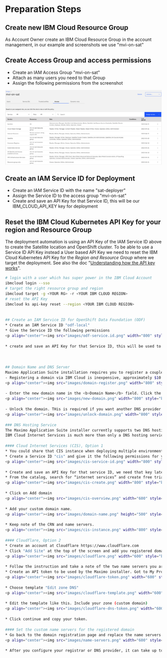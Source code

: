 # Preparation Steps

## Create new IBM Cloud Resource Group
As Account Owner create an IBM Cloud Resource Group in the account management, in our example and screenshots we use "mvi-on-sat"

## Create Access Group and access permissions
* Create an IAM Access Group "mvi-on-sat"
* Attach as many users you need to that Group
* Assign the following permissions from the screenshot
<p align="center"><img src="images/iam-access-permissions.png" width="800" style="background-color: white"/></p>

## Create an IAM Service ID for Deployment
* Create an IAM Service ID with the name "sat-deployer"
* Assign the Service ID to the access group "mvi-on-sat"
* Create and save an API Key for that Service ID, this will be our IBM_CLOUD_API_KEY key for deployment

## Reset the IBM Cloud Kubernetes API Key for your region and Resource Group
The deployment automation is using an API Key of the IAM Service ID above to create the Satellite location and OpenShift cluster. To be able to use a Service ID API Key instead a User based API Key we need to reset the IBM Cloud Kubernetes API Key for the *Region and Resource Group* where we target the deployment. See also the doc "[Understanding how the API key works](http://ibm.biz/api-key)".
```bash
# login with a user which has super power in the IBM Cloud Account 
ibmcloud login --sso
# target the right resource group and region
ibmcloud target -g <YOUR RG> -r <YOUR IBM CLOUD REGION>
# reset the API Key
ibmcloud ks api-key reset --region <YOUR IBM CLOUD REGION>


## Create an IAM Service ID for OpenShift Data Foundation (ODF)
* Create an IAM Service ID "odf-local"
* Give the Service ID the following permissions
<p align="center"><img src="images/odf-service.id.png" width="800" style="background-color: white"/></p>

* create and save an API Key for that Service ID, this will be used to deploy OpenShift Data Foundation using IBM Cloud Satellite storage templates.



## Domain Name and DNS Server
Maximo Application Suite installation requires you to register a couple of DNS records for the chosen Maximo domain. In most cases, clients already own a domain and have a certificate authoriy in place. You may follow the steps in this section to set up your own domain provided by IBM Cloud or Cloudflare. It might take up to 24 hours to have your domain configurations verified (but in general it is much faster).<br>
- Registering a domain via IBM Cloud is inexpensive, approximately $10 for one year. From the menu on IBM Cloud console, go to Classic infrastructure > Services > Domain Registration.
<p align="center"><img src="images/domain-register.png" width="800" style="background-color: white"/></p>

- Enter the new domain name in the <b>Domain Name</b> field. Click the <b>Check Availability</b> button to check whether the domain name is available, then click continue to register the domain.
<p align="center"><img src="images/new-domain.png" width="800" style="background-color: white"/></p>

- Unlock the domain. THis is required if you want another DNS provider like Cloudflare or IBM Cloud Internet Servcies to manage the domain.
<p align="center"><img src="images/unlock-domain.png" width="800" style="background-color: white"/></p>

### DNS Hosting Service
The Maximo Application Suite installer currently supports two DNS hosting services, IBM CIS and Cloudflare. Other providers have to be setup manually.
IBM Cloud Internet Services is much more than only a DNS hosting service. It costs appproximately $300 per domain it manages. there is also a 30 day trial version limited to one instance per account. Decide what option you would like to try.

#### Cloud Internet Services (CIS), Option 1
* You could share that CIS instance when deploying multiple environments, because each environment gets its own subdomain
* Create a Service ID "cis" and give it the following permissions for your cis instance:
<p align="center"><img src="images/cis-service-id.png" width="800" style="background-color: white"/></p>

* Create and save an API Key for that service ID, we need that key later to create automatically DNS entries during Maximo setup
* From the catalog, search for “internet services” and create free trial or standard service. 
<p align="center"><img src="images/cis-create.png" width="800" style="background-color: white"/></p>

* Click on Add domain
<p align="center"><img src="images/cis-overview.png" width="600" style="background-color: white"/></p>

* Add your custom domain name.
<p align="center"><img src="images/domain-name.png" height="500" style="background-color: white"/></p>

* Keep note of the CRN and name servers.
<p align="center"><img src="images/cis-instance.png" width="800" style="background-color: white"/></p>

#### Cloudflare, Option 2
* Create an account at Cloudflare https://www.cloudflare.com
* Click "Add Site" at the top of the screen and add you registered domain.
<p align="center"><img src="images/cloudflare.png" width="600" style="background-color: white"/></p>

* Follow the instruction and take a note of the two name servers you are given.
* Create an API token to be used by the Maximo installer. Got to My Profile - API Tokens and click "Create Token"
<p align="center"><img src="images/cloudflare-token.png" width="600" style="background-color: white"/></p>

* Choose template "Edit zone DNS"
<p align="center"><img src="images/cloudflare-template.png" width="600" style="background-color: white"/></p>

* Edit the template like this. Include your zone (custom domain)
<p align="center"><img src="images/cloudflare-dns-token.png" width="600" style="background-color: white"/></p>

* Click continue and copy your token.

#### Set the custom name servers for the registered domain
* Go back to the domain registration page and replace the name servers with the new ones and associate them to your custom domain.
<p align="center"><img src="images/name-servers.png" width="600" style="background-color: white"/></p>

* After you configure your registrar or DNS provider, it can take up to 24 hours for the changes to take effect. When it is verified that the specified name servers were configured correctly for your domain or subdomain, the domain's status changes from ```Pending``` to ```Active```.